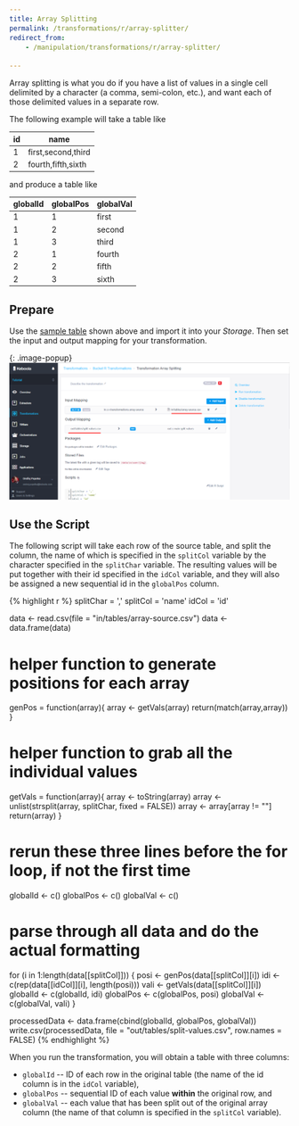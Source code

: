 ```yaml
---
title: Array Splitting
permalink: /transformations/r/array-splitter/
redirect_from:
    - /manipulation/transformations/r/array-splitter/

---
```


Array splitting is what you do if you have a list of values in a single cell delimited by a character (a comma, semi-colon, etc.), 
and want each of those delimited values in a separate row.

The following example will take a table like

| id | name               |
|----|--------------------|
| 1  | first,second,third |
| 2  | fourth,fifth,sixth |

and produce a table like

| globalId | globalPos | globalVal |
|----------|-----------|-----------|
| 1        | 1         | first     |
| 1        | 2         | second    |
| 1        | 3         | third     |
| 2        | 1         | fourth    |
| 2        | 2         | fifth     |
| 2        | 3         | sixth     |

## Prepare 
Use the [sample table](/transformations/r/array-source.csv) shown above and import it into your *Storage*. 
Then set the input and output mapping for your transformation.

{: .image-popup}
![Screenshot - Input/Output mapping](/transformations/r/array-split-io.png)

## Use the Script
The following script will take each row of the source table, and split the column, the name of which is specified in the
`splitCol` variable by the character specified in the `splitChar` variable. The resulting values will be put 
together with their id specified in the `idCol` variable, and they will also be assigned a new sequential id
in the `globalPos` column.   

{% highlight r %}
splitChar = ','
splitCol = 'name'
idCol = 'id'

data <- read.csv(file = "in/tables/array-source.csv")
data <- data.frame(data)

# helper function to generate positions for each array
genPos = function(array){
  array <- getVals(array)
  return(match(array,array))
}

# helper function to grab all the individual values
getVals = function(array){
  array <- toString(array)
  array <- unlist(strsplit(array, splitChar, fixed = FALSE))
  array <- array[array != ""]
  return(array)
}

# rerun these three lines before the for loop, if not the first time
globalId <- c()
globalPos <- c()
globalVal <- c()

# parse through all data and do the actual formatting
for (i in 1:length(data[[splitCol]])) {
  posi <- genPos(data[[splitCol]][i])
  idi <- c(rep(data[[idCol]][i], length(posi)))
  vali <- getVals(data[[splitCol]][i])
  globalId <- c(globalId, idi)
  globalPos <- c(globalPos, posi)
  globalVal <- c(globalVal, vali)
}

processedData <- data.frame(cbind(globalId, globalPos, globalVal))
write.csv(processedData, file = "out/tables/split-values.csv", row.names = FALSE)
{% endhighlight %}

When you run the transformation, you will obtain a table with three columns:

- `globalId` -- ID of each row in the original table (the name of the id column is in the `idCol` variable),
- `globalPos` -- sequential ID of each value **within** the original row, and
- `globalVal` -- each value that has been split out of the original array column (the name of that column is specified in the `splitCol` variable).
